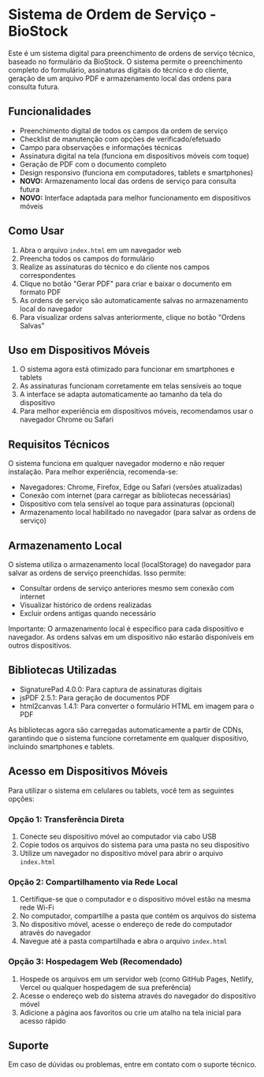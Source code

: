 # Sistema de Ordem de Serviço - BioStock

Este é um sistema digital para preenchimento de ordens de serviço técnico, baseado no formulário da BioStock. O sistema permite o preenchimento completo do formulário, assinaturas digitais do técnico e do cliente, geração de um arquivo PDF e armazenamento local das ordens para consulta futura.

## Funcionalidades

- Preenchimento digital de todos os campos da ordem de serviço
- Checklist de manutenção com opções de verificado/efetuado
- Campo para observações e informações técnicas
- Assinatura digital na tela (funciona em dispositivos móveis com toque)
- Geração de PDF com o documento completo
- Design responsivo (funciona em computadores, tablets e smartphones)
- **NOVO:** Armazenamento local das ordens de serviço para consulta futura
- **NOVO:** Interface adaptada para melhor funcionamento em dispositivos móveis

## Como Usar

1. Abra o arquivo `index.html` em um navegador web
2. Preencha todos os campos do formulário
3. Realize as assinaturas do técnico e do cliente nos campos correspondentes
4. Clique no botão "Gerar PDF" para criar e baixar o documento em formato PDF
5. As ordens de serviço são automaticamente salvas no armazenamento local do navegador
6. Para visualizar ordens salvas anteriormente, clique no botão "Ordens Salvas"

## Uso em Dispositivos Móveis

1. O sistema agora está otimizado para funcionar em smartphones e tablets
2. As assinaturas funcionam corretamente em telas sensíveis ao toque
3. A interface se adapta automaticamente ao tamanho da tela do dispositivo
4. Para melhor experiência em dispositivos móveis, recomendamos usar o navegador Chrome ou Safari

## Requisitos Técnicos

O sistema funciona em qualquer navegador moderno e não requer instalação. Para melhor experiência, recomenda-se:

- Navegadores: Chrome, Firefox, Edge ou Safari (versões atualizadas)
- Conexão com internet (para carregar as bibliotecas necessárias)
- Dispositivo com tela sensível ao toque para assinaturas (opcional)
- Armazenamento local habilitado no navegador (para salvar as ordens de serviço)

## Armazenamento Local

O sistema utiliza o armazenamento local (localStorage) do navegador para salvar as ordens de serviço preenchidas. Isso permite:

- Consultar ordens de serviço anteriores mesmo sem conexão com internet
- Visualizar histórico de ordens realizadas
- Excluir ordens antigas quando necessário

Importante: O armazenamento local é específico para cada dispositivo e navegador. As ordens salvas em um dispositivo não estarão disponíveis em outros dispositivos.

## Bibliotecas Utilizadas

- SignaturePad 4.0.0: Para captura de assinaturas digitais
- jsPDF 2.5.1: Para geração de documentos PDF
- html2canvas 1.4.1: Para converter o formulário HTML em imagem para o PDF

As bibliotecas agora são carregadas automaticamente a partir de CDNs, garantindo que o sistema funcione corretamente em qualquer dispositivo, incluindo smartphones e tablets.

## Acesso em Dispositivos Móveis

Para utilizar o sistema em celulares ou tablets, você tem as seguintes opções:

### Opção 1: Transferência Direta

1. Conecte seu dispositivo móvel ao computador via cabo USB
2. Copie todos os arquivos do sistema para uma pasta no seu dispositivo
3. Utilize um navegador no dispositivo móvel para abrir o arquivo `index.html`

### Opção 2: Compartilhamento via Rede Local

1. Certifique-se que o computador e o dispositivo móvel estão na mesma rede Wi-Fi
2. No computador, compartilhe a pasta que contém os arquivos do sistema
3. No dispositivo móvel, acesse o endereço de rede do computador através do navegador
4. Navegue até a pasta compartilhada e abra o arquivo `index.html`

### Opção 3: Hospedagem Web (Recomendado)

1. Hospede os arquivos em um servidor web (como GitHub Pages, Netlify, Vercel ou qualquer hospedagem de sua preferência)
2. Acesse o endereço web do sistema através do navegador do dispositivo móvel
3. Adicione a página aos favoritos ou crie um atalho na tela inicial para acesso rápido

## Suporte

Em caso de dúvidas ou problemas, entre em contato com o suporte técnico.